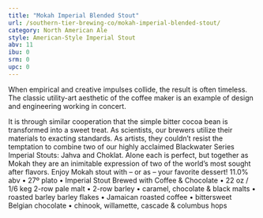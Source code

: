 ```yaml
---
title: "Mokah Imperial Blended Stout"
url: /southern-tier-brewing-co/mokah-imperial-blended-stout/
category: North American Ale
style: American-Style Imperial Stout
abv: 11
ibu: 0
srm: 0
upc: 0
---
```

When empirical and creative impulses collide, the result is often timeless. The classic utility-art aesthetic of the coffee maker is an example of design and engineering working in concert. 

It is through similar cooperation that the simple bitter cocoa bean is transformed into a sweet treat. As scientists, our brewers utilize their materials to exacting standards. As artists, they couldn’t resist the temptation to combine two of our highly acclaimed Blackwater Series Imperial Stouts: Jahva and Choklat. Alone each is perfect, but together as Mokah they are an inimitable expression of two of the world’s most sought after flavors. Enjoy Mokah stout with – or as – your favorite dessert!
11.0% abv • 27º plato • Imperial Stout Brewed with Coffee & Chocolate • 22 oz / 1/6 keg
2-row pale malt • 2-row barley • caramel, chocolate & black malts • roasted barley barley flakes • Jamaican roasted coffee • bittersweet Belgian chocolate • chinook, willamette, cascade & columbus hops
